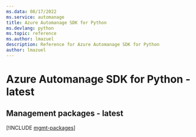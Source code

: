 ```yaml
---
ms.data: 08/17/2022
ms.service: automanage
title: Azure Automanage SDK for Python
ms.devlang: python
ms.topic: reference
ms.author: lmazuel
description: Reference for Azure Automanage SDK for Python
author: lmazuel
---
```

# Azure Automanage SDK for Python - latest

## Management packages - latest
[!INCLUDE [mgmt-packages](automanage-mgmt-index.md)]